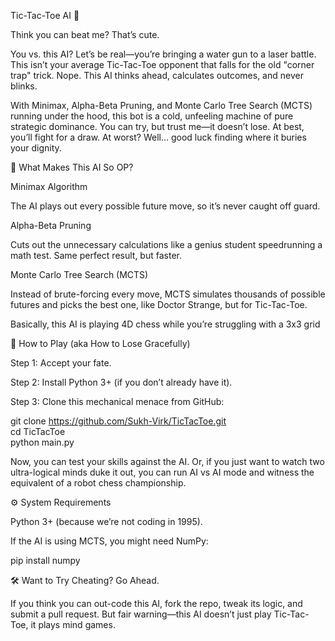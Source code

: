 Tic-Tac-Toe AI 🤖

Think you can beat me? That’s cute.

You vs. this AI? Let’s be real—you’re bringing a water gun to a laser battle. This isn’t your average Tic-Tac-Toe opponent that falls for the old "corner trap" trick. Nope. This AI thinks ahead, calculates outcomes, and never blinks.

With Minimax, Alpha-Beta Pruning, and Monte Carlo Tree Search (MCTS) running under the hood, this bot is a cold, unfeeling machine of pure strategic dominance. You can try, but trust me—it doesn’t lose. At best, you’ll fight for a draw. At worst? Well… good luck finding where it buries your dignity.

🧠 What Makes This AI So OP?

Minimax Algorithm

The AI plays out every possible future move, so it’s never caught off guard.

Alpha-Beta Pruning

Cuts out the unnecessary calculations like a genius student speedrunning a math test. Same perfect result, but faster.

Monte Carlo Tree Search (MCTS)

Instead of brute-forcing every move, MCTS simulates thousands of possible futures and picks the best one, like Doctor Strange, but for Tic-Tac-Toe.

Basically, this AI is playing 4D chess while you’re struggling with a 3x3 grid

🚀 How to Play (aka How to Lose Gracefully)

Step 1: Accept your fate.

Step 2: Install Python 3+ (if you don’t already have it).

Step 3: Clone this mechanical menace from GitHub:

git clone https://github.com/Sukh-Virk/TicTacToe.git  
cd TicTacToe  
python main.py  

Now, you can test your skills against the AI. Or, if you just want to watch two ultra-logical minds duke it out, you can run AI vs AI mode and witness the equivalent of a robot chess championship.

⚙️ System Requirements

Python 3+ (because we’re not coding in 1995).

If the AI is using MCTS, you might need NumPy:

pip install numpy  

🛠 Want to Try Cheating? Go Ahead.

If you think you can out-code this AI, fork the repo, tweak its logic, and submit a pull request. But fair warning—this AI doesn’t just play Tic-Tac-Toe, it plays mind games.

